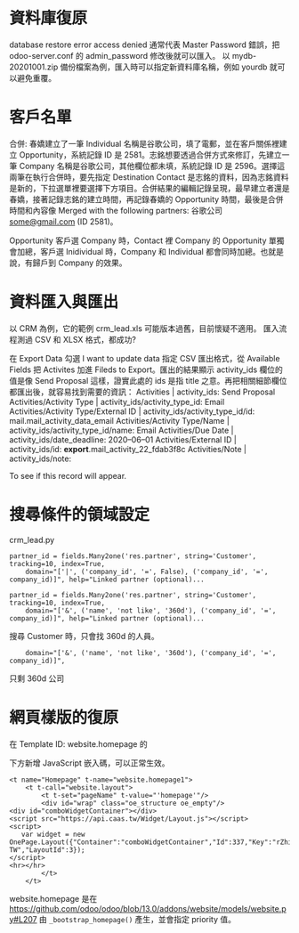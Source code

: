 # 資料庫復原

database restore error access denied 通常代表 Master Password 錯誤，把 odoo-server.conf 的 admin_password 修改後就可以匯入。
以 mydb-20201001.zip 備份檔案為例，匯入時可以指定新資料庫名稱，例如 yourdb 就可以避免重覆。

# 客戶名單

合併: 春嬌建立了一筆 Individual 名稱是谷歌公司，填了電郵，並在客戶關係裡建立 Opportunity，系統記錄 ID 是 2581。志銘想要透過合併方式來修訂，先建立一筆 Company 名稱是谷歌公司，其他欄位都未填，系統記錄 ID 是 2596。選擇這兩筆在執行合併時，要先指定 Destination Contact 是志銘的資料，因為志銘資料是新的，下拉選單裡要選擇下方項目。合併結果的編輯記錄呈現，最早建立者還是春嬌，接著記錄志銘的建立時間，再記錄春嬌的 Opportunity 時間，最後是合併時間和內容像 Merged with the following partners: 谷歌公司 <some@gmail.com> (ID 2581)。

Opportunity 客戶選 Company 時，Contact 裡 Company 的 Opportunity 單獨會加總，客戶選 Inidividual 時，Company 和 Individual 都會同時加總。也就是說，有歸戶到 Company 的效果。

# 資料匯入與匯出

以 CRM 為例，它的範例 crm_lead.xls 可能版本過舊，目前懷疑不適用。
匯入流程測過 CSV 和 XLSX 格式，都成功?

在 Export Data 勾選 I want to update data 指定 CSV 匯出格式，從 Available Fields 把 Activites 加進 Fileds to Export。匯出的結果顯示 activity_ids 欄位的值是像 Send Proposal 這樣，證實此處的 ids 是指 title 之意。再把相關細節欄位都匯出後，就容易找到需要的資訊：
Activities | activity_ids: Send Proposal
Activities/Activity Type | activity_ids/activity_type_id: Email
Activities/Activity Type/External ID | activity_ids/activity_type_id/id: mail.mail_activity_data_email
Activities/Activity Type/Name | activity_ids/activity_type_id/name: Email
Activities/Due Date | activity_ids/date_deadline: 2020–06–01
Activities/External ID | activity_ids/id: __export__.mail_activity_22_fdab3f8c
Activities/Note | activity_ids/note: <p>To see if this record will appear.</p>

# 搜尋條件的領域設定

crm_lead.py

    partner_id = fields.Many2one('res.partner', string='Customer', tracking=10, index=True,
        domain="['|', ('company_id', '=', False), ('company_id', '=', company_id)]", help="Linked partner (optional)...
    
    partner_id = fields.Many2one('res.partner', string='Customer', tracking=10, index=True,
        domain="['&', ('name', 'not like', '360d'), ('company_id', '=', company_id)]", help="Linked partner (optional)...

搜尋 Customer 時，只會找 360d 的人員。

        domain="['&', ('name', 'not like', '360d'), ('company_id', '=', company_id)]",

只剩 360d 公司

# 網頁樣版的復原

在 Template ID: website.homepage 的 <div id="wrap" class="oe_structure oe_empty"/> 下方新增 JavaScript 嵌入碼，可以正常生效。

    <t name="Homepage" t-name="website.homepage1">
        <t t-call="website.layout">
            <t t-set="pageName" t-value="'homepage'"/>
            <div id="wrap" class="oe_structure oe_empty"/>
    <div id="comboWidgetContainer"></div>
    <script src="https://api.caas.tw/Widget/Layout.js"></script>
    <script>
       var widget = new OnePage.Layout({"Container":"comboWidgetContainer","Id":337,"Key":"rZhiGTJWK5iHHL5yOQGRcILZDIaYwh2c2FEY0u8a65k%3d","EmbeddedType":"OnePage.EmbeddedType.div","Language":"zh-TW","LayoutId":3});
    </script>
    <hr></hr>
            </t>
        </t>

website.homepage 是在 https://github.com/odoo/odoo/blob/13.0/addons/website/models/website.py#L207 由 `_bootstrap_homepage()` 產生，並會指定 priority 值。
